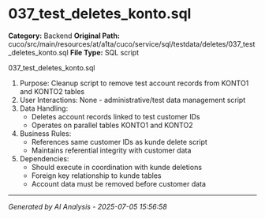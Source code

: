 # 037_test_deletes_konto.sql

**Category:** Backend
**Original Path:** cuco/src/main/resources/at/a1ta/cuco/service/sql/testdata/deletes/037_test_deletes_konto.sql
**File Type:** SQL script

037_test_deletes_konto.sql
1. Purpose: Cleanup script to remove test account records from KONTO1 and KONTO2 tables
2. User Interactions: None - administrative/test data management script
3. Data Handling:
   - Deletes account records linked to test customer IDs
   - Operates on parallel tables KONTO1 and KONTO2
4. Business Rules:
   - References same customer IDs as kunde delete script
   - Maintains referential integrity with customer data
5. Dependencies:
   - Should execute in coordination with kunde deletions
   - Foreign key relationship to kunde tables
   - Account data must be removed before customer data

---
*Generated by AI Analysis - 2025-07-05 15:56:58*
